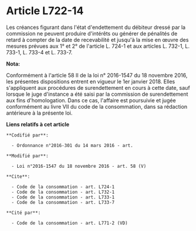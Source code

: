 # Article L722-14

Les créances figurant dans l'état d'endettement du débiteur dressé par la commission ne peuvent produire d'intérêts ou
générer de pénalités de retard à compter de la date de recevabilité et jusqu'à la mise en œuvre des mesures prévues aux 1° et
2° de l'article L. 724-1 et aux articles L. 732-1, L. 733-1, L. 733-4 et L. 733-7.

**Nota:**

Conformément à l'article 58 II de la loi n° 2016-1547 du 18 novembre 2016, les présentes dispositions entrent en vigueur le
1er janvier 2018. Elles s'appliquent aux procédures de surendettement en cours à cette date, sauf lorsque le juge d'instance
a été saisi par la commission de surendettement aux fins d'homologation. Dans ce cas, l'affaire est poursuivie et jugée
conformément au livre VII du code de la consommation, dans sa rédaction antérieure à la présente loi.

**Liens relatifs à cet article**

	**Codifié par**:

	  - Ordonnance n°2016-301 du 14 mars 2016 - art.

	**Modifié par**:

	  - Loi n°2016-1547 du 18 novembre 2016 - art. 58 (V)

	**Cite**:

	  - Code de la consommation - art. L724-1
	  - Code de la consommation - art. L732-1
	  - Code de la consommation - art. L733-1
	  - Code de la consommation - art. L733-7

	**Cité par**:

	  - Code de la consommation - art. L771-2 (VD)
